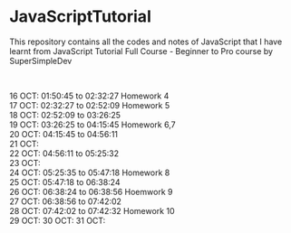 # JavaScriptTutorial
This repository contains all the codes and notes of JavaScript that I have learnt from JavaScript Tutorial Full Course - Beginner to Pro course by SuperSimpleDev

<br>

16 OCT:  01:50:45 to 02:32:27  Homework 4   <br>
17 OCT:  02:32:27 to 02:52:09  Homework 5   <br>
18 OCT:  02:52:09 to 03:26:25               <br>
19 OCT:  03:26:25 to 04:15:45  Homework 6,7 <br>
20 OCT:  04:15:45 to 04:56:11               <br>
21 OCT:                                     <br>
22 OCT:  04:56:11 to 05:25:32               <br>
23 OCT:                                     <br>
24 OCT:  05:25:35 to 05:47:18  Homework 8   <br>
25 OCT:  05:47:18 to 06:38:24               <br>
26 OCT:  06:38:24 to 06:38:56  Hoemwork 9   <br>
27 OCT:  06:38:56 to 07:42:02               <br>
28 OCT:  07:42:02 to 07:42:32  Homework 10  <br>
29 OCT:
30 OCT:
31 OCT:
